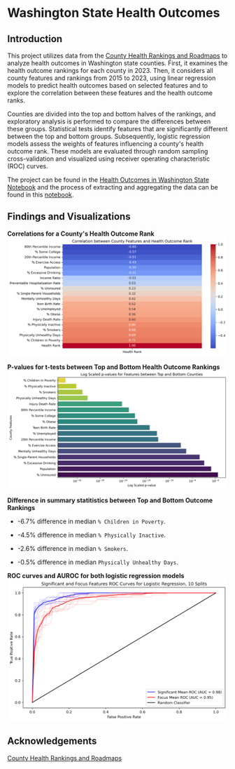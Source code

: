 # Washington State Health Outcomes

## Introduction
This project utilizes data from the [County Health Rankings and Roadmaps](https://www.countyhealthrankings.org/) to analyze health outcomes in Washington state counties. First, it examines the health outcome rankings for each county in 2023. Then, it considers all county features and rankings from 2015 to 2023, using linear regression models to predict health outcomes based on selected features and to explore the correlation between these features and the health outcome ranks.

Counties are divided into the top and bottom halves of the rankings, and exploratory analysis is performed to compare the differences between these groups. Statistical tests identify features that are significantly different between the top and bottom groups. Subsequently, logistic regression models assess the weights of features influencing a county's health outcome rank. These models are evaluated through random sampling cross-validation and visualized using receiver operating characteristic (ROC) curves.

The project can be found in the [Health Outcomes in Washington State Notebook](Health_Outcomes_in_Washington_State_Notebook.ipynb) and the process of extracting and aggregating the data can be found in this [notebook](Data_Acquisition_and_Aggregation_Notebook.ipynb).

## Findings and Visualizations
**Correlations for a County's Health Outcome Rank**
![correlations](images/correlations.png)

**P-values for t-tests between Top and Bottom Health Outcome Rankings**
![pvals](images/pvals.png)

**Difference in summary statitistics between Top and Bottom Outcome Rankings**
* -6.7% difference in median `% Children in Poverty`.

* -4.5% difference in median `% Physically Inactive`.

* -2.6% difference in median `% Smokers`.

* -0.5% difference in median `Physically Unhealthy Days`.

**ROC curves and AUROC for both logistic regression models**
![ROC](images/ROC.png)

## Acknowledgements
 [County Health Rankings and Roadmaps](https://www.countyhealthrankings.org/)
